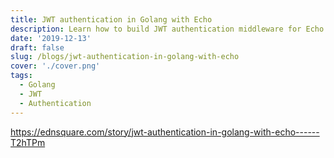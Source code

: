```yaml
---
title: JWT authentication in Golang with Echo
description: Learn how to build JWT authentication middleware for Echo
date: '2019-12-13'
draft: false
slug: /blogs/jwt-authentication-in-golang-with-echo
cover: './cover.png'
tags:
  - Golang
  - JWT
  - Authentication
---
```


https://ednsquare.com/story/jwt-authentication-in-golang-with-echo------T2hTPm
